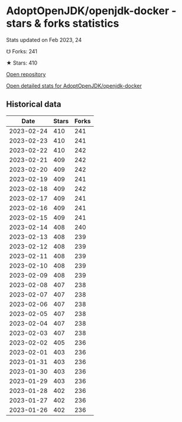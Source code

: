 # AdoptOpenJDK/openjdk-docker - stars & forks statistics

Stats updated on Feb 2023, 24

☋ Forks: 241

★ Stars: 410

[Open repository](https://github.com/AdoptOpenJDK/openjdk-docker)

[Open detailed stats for AdoptOpenJDK/openjdk-docker](https://reviewgithub.com/rep/AdoptOpenJDK/openjdk-docker)

## Historical data
| Date | Stars | Forks |
|------|-------|-------|
| 2023-02-24 | 410 | 241 | 
| 2023-02-23 | 410 | 241 | 
| 2023-02-22 | 410 | 242 | 
| 2023-02-21 | 409 | 242 | 
| 2023-02-20 | 409 | 242 | 
| 2023-02-19 | 409 | 241 | 
| 2023-02-18 | 409 | 242 | 
| 2023-02-17 | 409 | 241 | 
| 2023-02-16 | 409 | 241 | 
| 2023-02-15 | 409 | 241 | 
| 2023-02-14 | 408 | 240 | 
| 2023-02-13 | 408 | 239 | 
| 2023-02-12 | 408 | 239 | 
| 2023-02-11 | 408 | 239 | 
| 2023-02-10 | 408 | 239 | 
| 2023-02-09 | 408 | 239 | 
| 2023-02-08 | 407 | 238 | 
| 2023-02-07 | 407 | 238 | 
| 2023-02-06 | 407 | 238 | 
| 2023-02-05 | 407 | 238 | 
| 2023-02-04 | 407 | 238 | 
| 2023-02-03 | 407 | 238 | 
| 2023-02-02 | 405 | 236 | 
| 2023-02-01 | 403 | 236 | 
| 2023-01-31 | 403 | 236 | 
| 2023-01-30 | 403 | 236 | 
| 2023-01-29 | 403 | 236 | 
| 2023-01-28 | 402 | 236 | 
| 2023-01-27 | 402 | 236 | 
| 2023-01-26 | 402 | 236 | 

